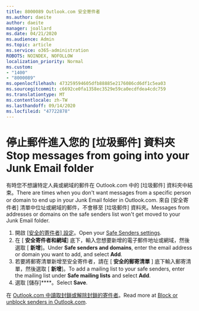 ```yaml
---
title: 8000089 Outlook.com 安全寄件者
ms.author: daeite
author: daeite
manager: joallard
ms.date: 04/21/2020
ms.audience: Admin
ms.topic: article
ms.service: o365-administration
ROBOTS: NOINDEX, NOFOLLOW
localization_priority: Normal
ms.custom:
- "1400"
- "8000089"
ms.openlocfilehash: 473259594605dfb88885e2176086cd6df1c5ea03
ms.sourcegitcommit: c6692ce0fa1358ec3529e59ca0ecdfdea4cdc759
ms.translationtype: MT
ms.contentlocale: zh-TW
ms.lasthandoff: 09/14/2020
ms.locfileid: "47722878"
---
```

# <a name="stop-messages-from-going-into-your-junk-email-folder"></a><span data-ttu-id="e0fdd-102">停止郵件進入您的 [垃圾郵件] 資料夾</span><span class="sxs-lookup"><span data-stu-id="e0fdd-102">Stop messages from going into your Junk Email folder</span></span>

<span data-ttu-id="e0fdd-103">有時您不想讓特定人員或網域的郵件在 Outlook.com 中的 [垃圾郵件] 資料夾中結束。</span><span class="sxs-lookup"><span data-stu-id="e0fdd-103">There are times when you don't want messages from a specific person or domain to end up in your Junk Email folder in Outlook.com.</span></span> <span data-ttu-id="e0fdd-104">來自 [安全寄件者] 清單中位址或網域的郵件，不會移至 [垃圾郵件] 資料夾。</span><span class="sxs-lookup"><span data-stu-id="e0fdd-104">Messages from addresses or domains on the safe senders list won't get moved to your Junk Email folder.</span></span>

1. <span data-ttu-id="e0fdd-105">開啟 [ [安全的寄件者] 設定](https://go.microsoft.com/fwlink/?linkid=2035804)。</span><span class="sxs-lookup"><span data-stu-id="e0fdd-105">Open your [Safe Senders settings](https://go.microsoft.com/fwlink/?linkid=2035804).</span></span>
2. <span data-ttu-id="e0fdd-106">在 [ **安全寄件者和網域**] 底下，輸入您想要新增的電子郵件地址或網域，然後選取 [ **新增**]。</span><span class="sxs-lookup"><span data-stu-id="e0fdd-106">Under **Safe senders and domains**, enter the email address or domain you want to add, and select **Add**.</span></span>
3. <span data-ttu-id="e0fdd-107">若要將郵寄清單新增至安全寄件者，請在 [ **安全的郵寄清單** ] 底下輸入郵寄清單，然後選取 [ **新增**]。</span><span class="sxs-lookup"><span data-stu-id="e0fdd-107">To add a mailing list to your safe senders, enter the mailing list under **Safe mailing lists** and select **Add**.</span></span>
4. <span data-ttu-id="e0fdd-108">選取 [儲存]\*\*\*\*。</span><span class="sxs-lookup"><span data-stu-id="e0fdd-108">Select **Save**.</span></span>

<span data-ttu-id="e0fdd-109">在 [Outlook.com 中讀取封鎖或解除封鎖的寄件者](https://support.office.com/article/afba1c94-77bb-4f50-8b85-057cf52f4d5e?wt.mc_id=Office_Outlook_com_Alchemy)。</span><span class="sxs-lookup"><span data-stu-id="e0fdd-109">Read more at [Block or unblock senders in Outlook.com](https://support.office.com/article/afba1c94-77bb-4f50-8b85-057cf52f4d5e?wt.mc_id=Office_Outlook_com_Alchemy).</span></span>